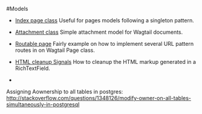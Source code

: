 #Models

* [Index page class](./pageindexclass/pageindexclass.md) Useful for pages models following a singleton pattern.

* [Attachment class](./attachment.py) Simple attachment model for Wagtail documents.

* [Routable page](./routable_page.py) Fairly example on how to implement several URL pattern routes in on Wagtail Page class.

* [HTML cleanup Signals](./signals.py) How to cleanup the HTML markup generated in a RichTextField.
* 

Assigning Aownership to all tables in postgres: http://stackoverflow.com/questions/1348126/modify-owner-on-all-tables-simultaneously-in-postgresql
